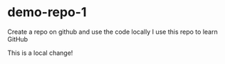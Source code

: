 # demo-repo-1
Create a repo on github and use the code locally
I use this repo to learn GitHub

This is a local change!
